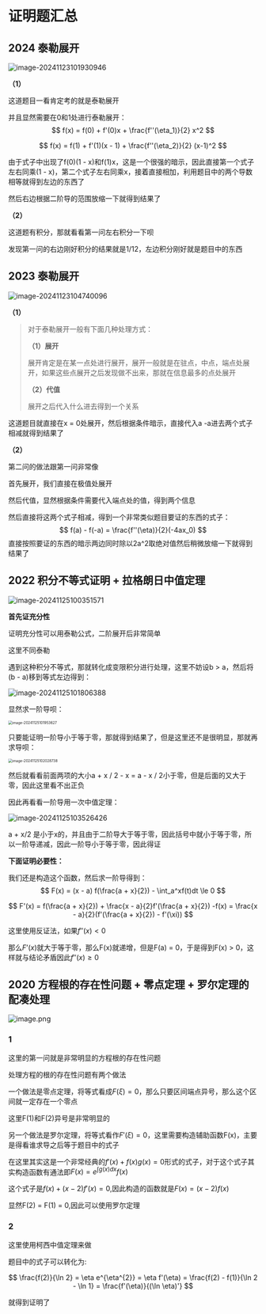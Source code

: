 # 证明题汇总

## 2024 泰勒展开

![image-20241123101930946](https://typora-1310242472.cos.ap-nanjing.myqcloud.com/typora_img/image-20241123101930946.png)

**（1）**

这道题目一看肯定考的就是泰勒展开

并且显然需要在0和1处进行泰勒展开：
$$
f(x) = f(0) + f'(0)x + \frac{f''(\eta_1)}{2} x^2
$$

$$
f(x) = f(1) + f'(1)(x - 1) + \frac{f''(\eta_2)}{2} (x-1)^2
$$

由于式子中出现了f(0)(1 - x)和f(1)x，这是一个很强的暗示，因此直接第一个式子左右同乘(1 - x)，第二个式子左右同乘x，接着直接相加，利用题目中的两个导数相等就得到左边的东西了

然后右边根据二阶导的范围放缩一下就得到结果了

**（2）**

这道题有积分，那就看看第一问左右积分一下呗

发现第一问的右边刚好积分的结果就是1/12，左边积分刚好就是题目中的东西

## 2023 泰勒展开

![image-20241123104740096](https://typora-1310242472.cos.ap-nanjing.myqcloud.com/typora_img/image-20241123104740096.png)

**（1）**

> 对于泰勒展开一般有下面几种处理方式：
>
> **（1）展开**
>
> 展开肯定是在某一点处进行展开，展开一般就是在驻点，中点，端点处展开，如果这些点展开之后发现做不出来，那就在信息最多的点处展开
>
> **（2）代值**
>
> 展开之后代入什么进去得到一个关系

这道题目就直接在x = 0处展开，然后根据条件暗示，直接代入a -a进去两个式子相减就得到结果了

**（2）**

第二问的做法跟第一问非常像

首先展开，我们直接在极值处展开

然后代值，显然根据条件需要代入端点处的值，得到两个信息

然后直接将这两个式子相减，得到一个非常类似题目要证的东西的式子：
$$
f(a) - f(-a) = \frac{f''(\eta)}{2}(-4ax_0)
$$
直接按照要证的东西的暗示两边同时除以2a^2取绝对值然后稍微放缩一下就得到结果了

## 2022 积分不等式证明 + 拉格朗日中值定理

![image-20241125100351571](https://typora-1310242472.cos.ap-nanjing.myqcloud.com/typora_img/image-20241125100351571.png)

**首先证充分性**

证明充分性可以用泰勒公式，二阶展开后非常简单

这里不同泰勒

遇到这种积分不等式，那就转化成变限积分进行处理，这里不妨设b > a，然后将(b - a)移到等式左边得到：

![image-20241125101806388](https://typora-1310242472.cos.ap-nanjing.myqcloud.com/typora_img/image-20241125101806388.png)

显然求一阶导呗：

<img src="https://typora-1310242472.cos.ap-nanjing.myqcloud.com/typora_img/image-20241125101953627.png" alt="image-20241125101953627" style="zoom:50%;" />

只要能证明一阶导小于等于零，那就得到结果了，但是这里还不是很明显，那就再求导呗：

<img src="https://typora-1310242472.cos.ap-nanjing.myqcloud.com/typora_img/image-20241125102028738.png" alt="image-20241125102028738" style="zoom:50%;" />

然后就看看前面两项的大小a + x / 2 - x = a - x / 2小于零，但是后面的又大于零，因此这里看不出正负

因此再看看一阶导用一次中值定理：

![image-20241125103526426](https://typora-1310242472.cos.ap-nanjing.myqcloud.com/typora_img/image-20241125103526426.png)

a + x/2 是小于x的，并且由于二阶导大于等于零，因此括号中就小于等于零，所以一阶导递减，因此一阶导小于等于零，因此得证

**下面证明必要性：**

我们还是构造这个函数，然后求一阶导得到：
$$
F(x) = (x - a) f(\frac{a + x}{2}) - \int_a^xf(t)dt \le 0
$$

$$
F'(x) = f(\frac{a + x}{2}) + \frac{x - a}{2}f'(\frac{a + x}{2}) -f(x) = \frac{x - a}{2}(f'(\frac{a + x}{2}) - f'(\xi))
$$

这里使用反证法，如果$f''(x) < 0$

那么$F’(x)$就大于等于零，那么F(x)就递增，但是F(a) = 0，于是得到F(x) > 0，这样就与结论矛盾因此$f''(x) \ge 0$

## 2020 方程根的存在性问题 + 零点定理 + 罗尔定理的配凑处理

![image.png](https://typora-1310242472.cos.ap-nanjing.myqcloud.com/typora_img/20241130161707.png)

### 1

这里的第一问就是非常明显的方程根的存在性问题

处理方程的根的存在性问题有两个做法

一个做法是零点定理，将等式看成$F(\xi) = 0$，那么只要区间端点异号，那么这个区间就一定存在一个零点

这里F(1)和F(2)异号是非常明显的

另一个做法是罗尔定理，将等式看作$F'(\xi) = 0$，这里需要构造辅助函数F(x)，主要是得看谁求导之后等于题目中的式子

在这里其实这是一个非常经典的$f'(x) + f(x) g(x) = 0$形式的式子，对于这个式子其实构造函数有通法即$F(x) = e^{\int g(x) dx} f(x)$

这个式子是$f(x) + (x - 2) f'(x) = 0$,因此构造的函数就是$F(x) = (x - 2) f(x)$

显然F(2) = F(1) = 0,因此可以使用罗尔定理

### 2

这里使用柯西中值定理来做

题目中的式子可以转化为:

$$
\frac{f(2)}{\ln 2} = \eta e^{\eta^{2}} = \eta f'(\eta) = \frac{f(2) - f(1)}{\ln 2 - \ln 1} = \frac{f'(\eta)}{(\ln \eta)'}
$$

就得到证明了






